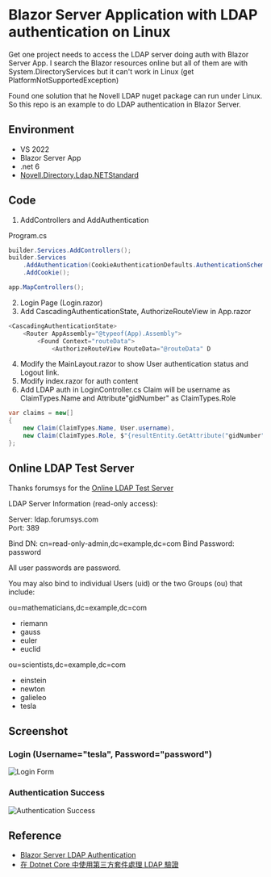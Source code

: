 # Blazor Server Application with LDAP authentication on Linux

Get one project needs to access the LDAP server doing auth with Blazor Server App. I search the Blazor resources online but all of them are with System.DirectoryServices but it can't work in Linux (get PlatformNotSupportedException)

Found one solution that he Novell LDAP nuget package can run under Linux. So this repo is an example to do LDAP authentication in Blazor Server.

## Environment
- VS 2022
- Blazor Server App
- .net 6
- [Novell.Directory.Ldap.NETStandard](https://github.com/dsbenghe/Novell.Directory.Ldap.NETStandard)

## Code

1. AddControllers and AddAuthentication

Program.cs
```csharp
builder.Services.AddControllers();
builder.Services                    
    .AddAuthentication(CookieAuthenticationDefaults.AuthenticationScheme)
    .AddCookie(); 
```

```csharp
app.MapControllers();
```

2. Login Page (Login.razor)
3. Add CascadingAuthenticationState, AuthorizeRouteView in App.razor
```csharp
<CascadingAuthenticationState>
    <Router AppAssembly="@typeof(App).Assembly">
        <Found Context="routeData">
            <AuthorizeRouteView RouteData="@routeData" D
```
4. Modify the MainLayout.razor to show User authentication status and Logout link.
5. Modify index.razor for auth content
6. Add LDAP auth in LoginController.cs
Claim will be username as ClaimTypes.Name and Attribute"gidNumber" as ClaimTypes.Role
```csharp
var claims = new[]
{
    new Claim(ClaimTypes.Name, User.username),
    new Claim(ClaimTypes.Role, $"{resultEntity.GetAttribute("gidNumber").StringValue}")
};
```

## Online LDAP Test Server

Thanks forumsys for the [Online LDAP Test Server](https://www.forumsys.com/2022/05/10/online-ldap-test-server/)

LDAP Server Information (read-only access): 

Server: ldap.forumsys.com  
Port: 389

Bind DN: cn=read-only-admin,dc=example,dc=com
Bind Password: password

All user passwords are password.

You may also bind to individual Users (uid) or the two Groups (ou) that include:

ou=mathematicians,dc=example,dc=com

- riemann
- gauss
- euler
- euclid

ou=scientists,dc=example,dc=com

- einstein
- newton
- galieleo
- tesla

## Screenshot
### Login (Username="tesla", Password="password")
![Login Form](Screenshot/login.jpg?raw=true)

### Authentication Success
![Authentication Success](Screenshot/login.jpg?raw=true)


## Reference

- [Blazor Server LDAP Authentication](https://www.youtube.com/watch?v=sFNBOeYTAQ4&t=1069s)
- [在 Dotnet Core 中使用第三方套件處理 LDAP 驗證](https://blog.poychang.net/use-thired-party-package-to-implement-ldap-authenticate-in-dotnet-core/)

